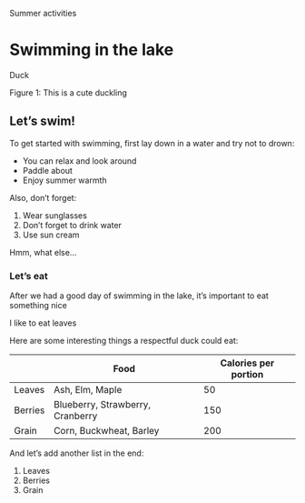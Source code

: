 Summer activities

# Swimming in the lake

Duck

<!-- image -->

Figure 1: This is a cute duckling

## Let’s swim!

To get started with swimming, first lay down in a water and try not to drown:

- You can relax and look around
- Paddle about
- Enjoy summer warmth

Also, don’t forget:

1. Wear sunglasses
2. Don’t forget to drink water
3. Use sun cream

Hmm, what else…

### Let’s eat

After we had a good day of swimming in the lake, it’s important to eat something nice

I like to eat leaves

Here are some interesting things a respectful duck could eat:

|         | Food                             |   Calories per portion |
|---------|----------------------------------|------------------------|
| Leaves  | Ash, Elm, Maple                  |                     50 |
| Berries | Blueberry, Strawberry, Cranberry |                    150 |
| Grain   | Corn, Buckwheat, Barley          |                    200 |

And let’s add another list in the end:

1. Leaves
2. Berries
3. Grain